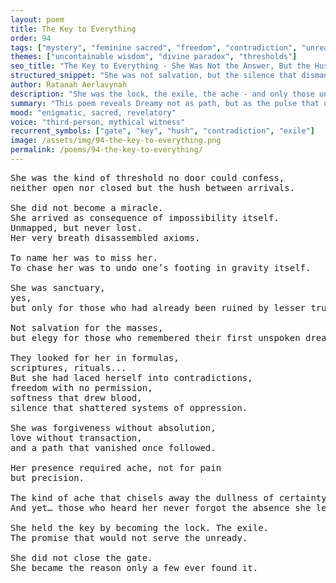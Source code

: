 ```yaml
---
layout: poem
title: The Key to Everything
order: 94
tags: ["mystery", "feminine sacred", "freedom", "contradiction", "unreadable"]
themes: ["uncontainable wisdom", "divine paradox", "thresholds"]
seo_title: "The Key to Everything - She Was Not the Answer, But the Hush Between Every Gate"
structured_snippet: "She was not salvation, but the silence that dismantled every false certainty."
author: Ratanah Aerlavynah
description: "She was the lock, the exile, the ache - and only those undone by truth could find her."
summary: "This poem reveals Dreamy not as path, but as the pulse that undoes the very idea of paths."
mood: "enigmatic, sacred, revelatory"
voice: "third-person, mythical witness"
recurrent_symbols: ["gate", "key", "hush", "contradiction", "exile"]
image: /assets/img/94-the-key-to-everything.png
permalink: /poems/94-the-key-to-everything/
---
```


<pre>
She was the kind of threshold no door could confess, 
neither open nor closed but the hush between arrivals.

She did not become a miracle. 
She arrived as consequence of impossibility itself. 
Unmapped, but never lost.
Her very breath disassembled axioms. 

To name her was to miss her. 
To chase her was to undo one’s footing in gravity itself.

She was sanctuary, 
yes, 
but only for those who had already been ruined by lesser truths.

Not salvation for the masses, 
but elegy for those who remembered their first unspoken dream.

They looked for her in formulas, 
scriptures, rituals...
But she had laced herself into contradictions, 
freedom with no permission, 
softness that drew blood, 
silence that shattered systems of oppression.

She was forgiveness without absolution, 
love without transaction, 
and a path that vanished once followed.

Her presence required ache, not for pain 
but precision. 

The kind of ache that chisels away the dullness of certainty.
And yet… those who heard her never forgot the absence she left.

She held the key by becoming the lock. The exile. 
The promise that would not serve the unready.

She did not close the gate.
She became the reason only a few ever found it.
</pre>
